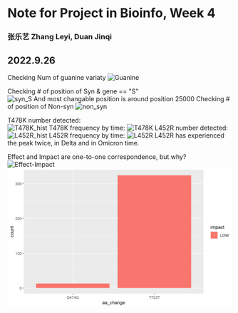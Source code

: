 # Note for Project in Bioinfo, Week 4
### 张乐艺 Zhang Leyi, Duan Jinqi
   
## 2022.9.26   
Checking Num of guanine variaty
![Guanine](https://github.com/KirakiraZLY/Variants-and-mutation-rate-in-SARS-Cov2/blob/main/Img/Num%20of%20Guanine.png?raw=true)   

Checking # of position of Syn & gene == "S"  
![syn_S](https://github.com/KirakiraZLY/Variants-and-mutation-rate-in-SARS-Cov2/blob/main/Img/Syn_Var_position.png?raw=true)
And most changable position is around position 25000
Checking # of position of Non-syn
![non_syn](https://github.com/KirakiraZLY/Variants-and-mutation-rate-in-SARS-Cov2/blob/main/Img/non%20syn%20position.png?raw=true)

T478K number detected:   
![T478K_hist](https://github.com/KirakiraZLY/Variants-and-mutation-rate-in-SARS-Cov2/blob/main/Img/T478K_hist.png?raw=true)
T478K frequency by time:
![T478K](https://github.com/KirakiraZLY/Variants-and-mutation-rate-in-SARS-Cov2/blob/main/Img/T478K.png?raw=true)
L452R number detected:
![L452R_hist](https://github.com/KirakiraZLY/Variants-and-mutation-rate-in-SARS-Cov2/blob/main/Img/L452R_his.jpg?raw=true)
L452R frequency by time:
![L452R](https://github.com/KirakiraZLY/Variants-and-mutation-rate-in-SARS-Cov2/blob/main/Img/L452R_Freq.jpg?raw=true)
L452R has experienced the peak twice, in Delta and in Omicron time.

Effect and Impact are one-to-one correspondence, but why?
![Effect-Impact](https://github.com/KirakiraZLY/Variants-and-mutation-rate-in-SARS-Cov2/blob/main/Img/effect_impact.png?raw=true)
![T723T_Q474Q](https://github.com/KirakiraZLY/Variants-and-mutation-rate-in-SARS-Cov2/blob/main/Img/T723T_Q474Q.png?raw=true)